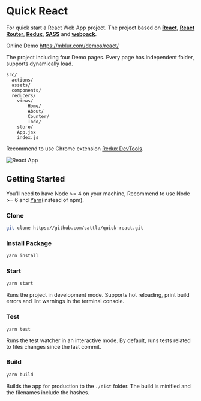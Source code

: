 # Quick React

For quick start a React Web App project. The project based on **[React](https://facebook.github.io/react/)**,  **[React Router](https://github.com/ReactTraining/react-router)**, **[Redux](http://redux.js.org/)**, **[SASS](http://sass-lang.com/)** and **[webpack](https://webpack.github.io/docs/)**.

Online Demo https://mblur.com/demos/react/

The project including four Demo pages. Every page has independent folder, supports dynamically load.

```
src/
  actions/
  assets/
  components/
  reducers/
	views/
		Home/
		About/
		Counter/
		Todo/
	store/
    App.jsx
    index.js
```

Recommend to use Chrome extension [Redux DevTools](https://chrome.google.com/webstore/detail/redux-devtools/lmhkpmbekcpmknklioeibfkpmmfibljd).

![React App](https://raw.githubusercontent.com/cattla/cattla.github.io/master/files/react_app.png)

## Getting Started

You’ll need to have Node >= 4 on your machine, Recommend to use Node >= 6 and [Yarn](https://yarnpkg.com/)(instead of npm).

### Clone
```sh
git clone https://github.com/cattla/quick-react.git
```

### Install Package
```sh
yarn install
```
### Start
```sh
yarn start
```
Runs the project in development mode. Supports hot reloading, print build errors and lint warnings in the terminal console.

### Test
```
yarn test
```
Runs the test watcher in an interactive mode.  By default, runs tests related to files changes since the last commit.

### Build
```sh
yarn build
```

Builds the app for production to the `./dist` folder. The build is minified and the filenames include the hashes.
